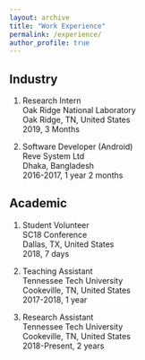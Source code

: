 ```yaml
---
layout: archive
title: "Work Experience"
permalink: /experience/
author_profile: true
---
```


## Industry

1. Research Intern\
Oak Ridge National Laboratory\
Oak Ridge, TN, United States\
2019, 3 Months 

2. Software Developer (Android)\
Reve System Ltd\
Dhaka, Bangladesh\
2016-2017, 1 year 2 months

## Academic

1. Student Volunteer\
SC18 Conference\
Dallas, TX, United States\
2018, 7 days

2. Teaching Assistant\
Tennessee Tech University\
Cookeville, TN, United States\
2017-2018, 1 year

3. Research Assistant\
Tennessee Tech University\
Cookeville, TN, United States\
2018-Present, 2 years
